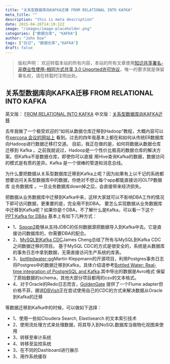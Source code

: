 ```yaml
---
title: "关系型数据库向KAFKA迁移 FROM RELATIONAL INTO KAFKA"
meta_title: ""
description: "this is meta description"
date: 2015-04-26T14:19:12Z
image: "/images/image-placeholder.png"
categories: ["数据仓库", "KAFKA"]
author: "John Doe"
tags: ["日记", "数据仓库","KAFKA"]
draft: false
---
```




>版权声明：
>欢迎转载本站的所有内容，本站的所有文章使用[知识共享署名-非商业性使用-相同方式共享 3.0 Unported许可协议](http://creativecommons.org/licenses/by-nc-sa/3.0/deed.zh)，唯一的要求就是保留署名权，请在转载时注明出处。

##  关系型数据库向KAFKA迁移 FROM RELATIONAL INTO KAFKA

英文版： [FROM RELATIONAL INTO KAFKA](http://ingest.tips/2015/04/26/from-relational-into-kafka/)
中文版：[关系型数据库向KAFKA迁移](http://wanghaisheng.github.io/2015/04/26/from-relational-to-Kafka)

去年我做了一个极受欢迎的“如何从数据仓库迁移到Hadoop”教程，大概内容可以在[percona 会议的网站上](https://www.percona.com/live/mysql-conference-2014/sessions/relational-hadoop-migrating-your-data-pipeline)
看到。过去的四年我基本上都在和如何从传统ER数据库向Hadoop进行数据迁移打交道。
目前，我正在做的是，如何将数据从数据仓库迁移到 Kafka  。之前我就说过，Hadoop是一个性价比极高的数据仓库的解决方案。但Kafka不是数据仓库，即使你可以直接
用Hive查询Kafka的数据，数据访问的模式是有质的差异。Kafka 是一个很棒的管道和消息总线。

为什么要把数据从关系型数据库迁移到Kafka上呢？因为如果有上以千记的系统都想要访问关系型数据库中的数据，你绝对不想让每个app都能直接访问OLTP数据库 业务数据库
。一旦业务数据库down掉之后，会直接带来经济损失。

把数据从业务数据库中迁移到Kafka中来，这样大家就可以不影响DBA工作的情况下即可访问数据，更重要的是，完全用不到DBA。
要怎么实现数据从业务数据库中迁移到Kafka呢？如果你是个DBA，不了解什么是Kafka，可以看一下这个[PPT:Kafka for DBAs](http://www.slideshare.net/gwenshap/kafka-for-dbas)
基本上有如下几种方式：
* 1、[Sqoop2](http://sqoop.apache.org/)能够从支持JDBC的任何数据源把数据导入到Kafka中去。它是直接访问数据库的，你需要DBA的配合。
* 2、[MySQL到Kafka CDC](https://github.com/wushujames/mysql-cdc-projects/wiki)James Cheng总结了所有与MySQL到Kafka CDC之间数据迁移的项目。
基于MySQL CDC的方式是很安全的，系统是从数据库的事务日志中拿到数据，无需直接访问生产系统的库表。
* 3、[bottledwater-pg](https://github.com/confluentinc/bottledwater-pg)Martin Kleppmann的开源项目，利用Postgres事务日志将Postgres中的数据迁移到Kafka，具体介绍请参考[Bottled Water: Real-time integration of PostgreSQL and Kafka](http://blog.confluent.io/2015/04/23/bottled-water-real-time-integration-of-postgresql-and-kafka/).其中导出的数据是Avro格式
保留了原始数据的schema，其他大部分项目都用的csv的文本格式。
* 4、对于Oracle的Redo日志而言，[GoldenGate](https://www.oracle.com/middleware/data-integration/goldengate/big-data/index.html)
提供了一个Flume adapter但价格不菲，据说[DBVisit](http://www.dbvisit.com/)正在尝试使用自己的CDC的方式来解决数据从Oracle到Kafka的迁移

等数据迁移到Kafka中的时候，可以做如下选择：

* 1、使用一些如Cloudera Search, Elastisearch 的文本索引技术
* 2、使用流处理方式来处理数据，将其导入到NoSQL数据库当做物化视图来使用
* 3、转移至审计系统
* 4、转移至监控系统
* 3、在不同的Dashboard进行展示
* 3、用作系统缓存
